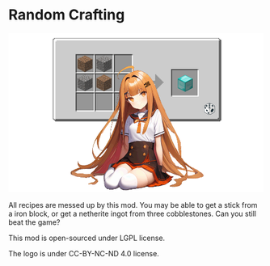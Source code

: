 # Random Crafting
![logo](.\src\main\resources\logo.png)

All recipes are messed up by this mod. You may be able to get a stick from a iron block, or get a netherite ingot from three cobblestones. Can you still beat the game?



This mod is open-sourced under LGPL license.

The logo is under CC-BY-NC-ND 4.0 license.
